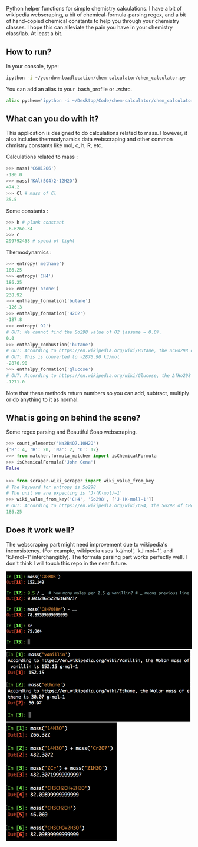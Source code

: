 Python helper functions for simple chemistry calculations. I have a bit of wikipedia webscraping, a bit of chemical-formula-parsing regex, and a bit of hand-copied chemical constants to help you through your chemistry classes. I hope this can alleviate the pain you have in your chemistry class/lab. At least a bit.

## How to run? 

In your console, type:

```bash
ipython -i ~/yourdownloadlocation/chem-calculator/chem_calculator.py
```

You can add an alias to your .bash_profile or .zshrc.

```bash
alias pychem='ipython -i ~/Desktop/Code/chem-calculator/chem_calculator.py'
```

## What can you do with it?

This application is designed to do calculations related to mass.
However, it also includes thermodynamics data webscraping and other
common chmistry constants like mol, c, h, R, etc.

Calculations related to mass :

```python
>>> mass('C6H12O6')
-180.0
>>> mass('KAl(SO4)2·12H2O')
474.2
>>> Cl # mass of Cl
35.5
```

Some constants :

```python
>>> h # plank constant
-6.626e-34
>>> c
299792458 # speed of light
```

Thermodynamics :

```python
>>> entropy('methane')
186.25
>>> entropy('CH4')
186.25
>>> entropy('ozone')
238.92
>>> enthalpy_formation('butane')
-126.3
>>> enthalpy_formation('H2O2')
-187.8
>>> entropy('O2')
# OUT: We cannot find the So298 value of O2 (assume = 0.0).
0.0
>>> enthalpy_combustion('butane')
# OUT: According to https://en.wikipedia.org/wiki/Butane, the ΔcHo298 of butane is -2.88 MJ mol−1
# OUT: This is converted to -2876.90 kJ/mol
-2876.90
>>> enthalpy_formation('glucose')
# OUT: According to https://en.wikipedia.org/wiki/Glucose, the ΔfHo298 of glucose is -1271.00 kJ/mol
-1271.0
```

Note that these methods return numbers so you can add, subtract, multiply or do anything
to it as normal.

## What is going on behind the scene?

Some regex parsing and Beautiful Soap webscraping.

```python
>>> count_elements('Na2B4O7.10H2O')
{'B': 4, 'H': 20, 'Na': 2, 'O': 17}
>>> from matcher.formula_matcher import isChemicalFormula
>>> isChemicalFormula('John Cena')
False

>>> from scraper.wiki_scraper import wiki_value_from_key
# The keyword for entropy is So298
# The unit we are expecting is 'J·(K·mol)−1'
>>> wiki_value_from_key('CH4', 'So298', ['J·(K·mol)−1'])
# OUT: According to https://en.wikipedia.org/wiki/CH4, the So298 of CH4 is 186.25 J·(K·mol)−1
186.25
```

## Does it work well?

The webscraping part might need improvement due to wikipedia's inconsistency. (For example, wikipedia uses 'kJ/mol', 'kJ mol−1', and 'kJ·mol−1' interchangibly). The formula parsing part works perfectly well.
I don't think I will touch this repo in the near future.

<img src="https://github.com/ssantichaivekin/chem-calculator/blob/master/screenshots/screenshot.png" width="600">

<img src="https://github.com/ssantichaivekin/chem-calculator/blob/master/screenshots/screenshot2.png" width="500">

<img src="https://github.com/ssantichaivekin/chem-calculator/blob/master/screenshots/screenshot3.png" width="300">


